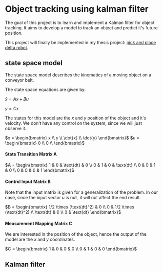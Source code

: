 # Object tracking using kalman filter
The goal of this project is to learn and implement a Kalman filter for object tracking. It aims to develop a model to track an object and predict it's future position.

This project will finally be implemented in my thesis project: [pick and place delta robot](https://github.com/ostifede02/2dr).


## state space model
The state space model describes the kinematics of a moving object on a conveyor belt.

The state space equations are given by:

$\dot{x} = Ax + Bu$

$y = Cx$


The states for this model are the $x$ and $y$ position of the object and it's velocity. We don't have any control on the system, since we will just observe it.

$x = \begin{bmatrix}
x \\
y \\
\dot{x} \\
\dot{y}
\end{bmatrix}$
$u = \begin{bmatrix}
0 \\
0 \\
\end{bmatrix}$

#### State Transition Matrix A
$A = \begin{bmatrix}
1 & 0 & \text{dt} & 0 \\
0 & 1 & 0 & \text{dt} \\
0 & 0 & 1 & 0 \\
0 & 0 & 0 & 1
\end{bmatrix}$

#### Control Input Matrix B
Note that the input matrix is given for a generalization of the problem. In our case, since the input vector $u$ is null, it will not affect the end result.

$B = \begin{bmatrix}
1/2 \times (\text{dt}^2) & 0 \\
0 & 1/2 \times (\text{dt}^2) \\
\text{dt} & 0 \\
0 & \text{dt}
\end{bmatrix}$

#### Measurement Mapping Matrix C
We are interested in the position of the object, hence the output of the model are the $x$ and $y$ coordinates.

$C = \begin{bmatrix}
1 & 0 & 0 & 0 \\
0 & 1 & 0 & 0
\end{bmatrix}$



## Kalman filter
